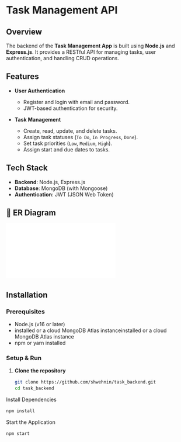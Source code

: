 # Task Management API

## Overview
The backend of the **Task Management App** is built using **Node.js** and **Express.js**. It provides a RESTful API for managing tasks, user authentication, and handling CRUD operations.

## Features
- **User Authentication**
  - Register and login with email and password.
  - JWT-based authentication for security.

- **Task Management**
  - Create, read, update, and delete tasks.
  - Assign task statuses (`To Do`, `In Progress`, `Done`).
  - Set task priorities (`Low`, `Medium`, `High`).
  - Assign start and due dates to tasks.

## Tech Stack
- **Backend**: Node.js, Express.js
- **Database**: MongoDB (with Mongoose)
- **Authentication**: JWT (JSON Web Token)

## 🔗 ER Diagram
[![ERDiagram PDF Preview](./db/erdiagram_task.pdf)](./db/erdiagram_task.pdf)

## Installation

### Prerequisites
- Node.js (v16 or later)
- installed or a cloud MongoDB Atlas instanceinstalled or a cloud MongoDB Atlas instance
- npm or yarn installed

### Setup & Run

1. **Clone the repository**
   ```sh
   git clone https://github.com/shwehnin/task_backend.git
   cd task_backend

Install Dependencies

```bash
npm install
```

Start the Application
```bash
npm start
```
